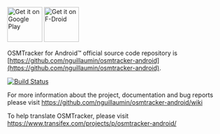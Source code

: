 [<img alt='Get it on Google Play' src='https://play.google.com/intl/en_us/badges/images/generic/en_badge_web_generic.png' height="80"/>](https://play.google.com/store/apps/details?id=org.osmtracker)
[<img src="https://f-droid.org/badge/get-it-on.png" alt="Get it on F-Droid" height="80">](https://f-droid.org/packages/me.guillaumin.android.osmtracker/)

OSMTracker for Android™ official source code repository is [https://github.com/nguillaumin/osmtracker-android](https://github.com/nguillaumin/osmtracker-android).

[![Build Status](https://travis-ci.org/nguillaumin/osmtracker-android.svg?branch=master)](https://travis-ci.org/nguillaumin/osmtracker-android)

For more information about the project, documentation and bug reports please visit https://github.com/nguillaumin/osmtracker-android/wiki

To help translate OSMTracker, please visit https://www.transifex.com/projects/p/osmtracker-android/
